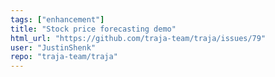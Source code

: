 ```yaml
---
tags: ["enhancement"]
title: "Stock price forecasting demo"
html_url: "https://github.com/traja-team/traja/issues/79"
user: "JustinShenk"
repo: "traja-team/traja"
---
```


